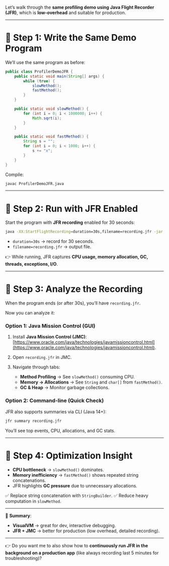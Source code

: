 Let’s walk through the **same profiling demo using Java Flight Recorder (JFR)**, which is **low-overhead** and suitable for production.

---

# 🔹 Step 1: Write the Same Demo Program

We’ll use the same program as before:

```java
public class ProfilerDemoJFR {
    public static void main(String[] args) {
        while (true) {
            slowMethod();
            fastMethod();
        }
    }

    public static void slowMethod() {
        for (int i = 0; i < 1000000; i++) {
            Math.sqrt(i);
        }
    }

    public static void fastMethod() {
        String s = "";
        for (int i = 0; i < 1000; i++) {
            s += "x";
        }
    }
}
```

Compile:

```bash
javac ProfilerDemoJFR.java
```

---

# 🔹 Step 2: Run with JFR Enabled

Start the program with **JFR recording** enabled for 30 seconds:

```bash
java -XX:StartFlightRecording=duration=30s,filename=recording.jfr -jar ProfilerDemoJFR.jar
```

* `duration=30s` → record for 30 seconds.
* `filename=recording.jfr` → output file.

👉 While running, JFR captures **CPU usage, memory allocation, GC, threads, exceptions, I/O**.

---

# 🔹 Step 3: Analyze the Recording

When the program ends (or after 30s), you’ll have `recording.jfr`.

Now you can analyze it:

### Option 1: Java Mission Control (GUI)

1. Install **Java Mission Control (JMC)**: [https://www.oracle.com/java/technologies/javamissioncontrol.html](https://www.oracle.com/java/technologies/javamissioncontrol.html).
2. Open `recording.jfr` in JMC.
3. Navigate through tabs:

   * **Method Profiling** → See `slowMethod()` consuming CPU.
   * **Memory → Allocations** → See `String` and `char[]` from `fastMethod()`.
   * **GC & Heap** → Monitor garbage collections.

### Option 2: Command-line (Quick Check)

JFR also supports summaries via CLI (Java 14+):

```bash
jfr summary recording.jfr
```

You’ll see top events, CPU, allocations, and GC stats.

---

# 🔹 Step 4: Optimization Insight

* **CPU bottleneck** → `slowMethod()` dominates.
* **Memory inefficiency** → `fastMethod()` shows repeated string concatenations.
* JFR highlights **GC pressure** due to unnecessary allocations.

✅ Replace string concatenation with `StringBuilder`.
✅ Reduce heavy computation in `slowMethod`.

---

📌 **Summary**:

* **VisualVM** → great for dev, interactive debugging.
* **JFR + JMC** → better for production (low overhead, detailed recording).

---

👉 Do you want me to also show how to **continuously run JFR in the background on a production app** (like always recording last 5 minutes for troubleshooting)?
